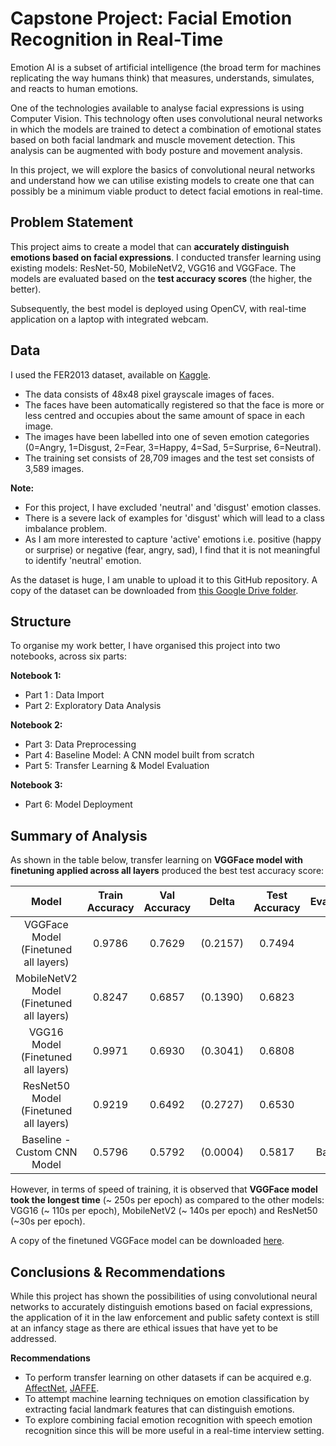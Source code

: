 
# Capstone Project:  Facial Emotion Recognition in Real-Time


Emotion AI is a subset of artificial intelligence (the broad term for machines replicating the way humans think) that measures, understands, simulates, and reacts to human emotions.

One of the technologies available to analyse facial expressions is using Computer Vision. This technology often uses convolutional neural networks in which the models are trained to detect a combination of emotional states based on both facial landmark and muscle movement detection. This analysis can be augmented with body posture and movement analysis.

In this project, we will explore the basics of convolutional neural networks and understand how we can utilise existing models to create one that can possibly be a minimum viable product to detect facial emotions in real-time. 
## Problem Statement


This project aims to create a model that can **accurately distinguish emotions based on facial expressions**.
I conducted transfer learning using existing models: ResNet-50, MobileNetV2, VGG16 and VGGFace. The models are evaluated based on the **test accuracy scores** (the higher, the better).

Subsequently, the best model is deployed using OpenCV, with real-time application on a laptop with integrated webcam. 


## Data

I used the FER2013 dataset, available on [Kaggle](https://www.kaggle.com/datasets/msambare/fer2013).  

* The data consists of 48x48 pixel grayscale images of faces. 
* The faces have been automatically registered so that the face is more or less centred and occupies about the same amount of space in each image.
* The images have been labelled into one of seven emotion categories (0=Angry, 1=Disgust, 2=Fear, 3=Happy, 4=Sad, 5=Surprise, 6=Neutral). 
* The training set consists of 28,709 images and the test set consists of 3,589 images.

**Note:**
* For this project, I have excluded 'neutral' and 'disgust' emotion classes. 
* There is a severe lack of examples for 'disgust' which will lead to  a class imbalance problem.
* As I am more interested to capture 'active' emotions i.e. positive (happy or surprise) or negative (fear, angry, sad), I find that it is not meaningful to identify 'neutral' emotion. 

As the dataset is huge, I am unable to upload it to this GitHub repository. A copy of the dataset can be downloaded from [this Google Drive folder](https://drive.google.com/drive/folders/1uFzQ4Utxr4xkAP813q-IA2becU13OPmr?usp=sharing).
## Structure

To organise my work better, I have organised this project into two notebooks, across six parts: 

**Notebook 1:** 
* Part 1 : Data Import
* Part 2: Exploratory Data Analysis

**Notebook 2:**
* Part 3: Data Preprocessing
* Part 4: Baseline Model: A CNN model built from scratch
* Part 5: Transfer Learning & Model Evaluation

**Notebook 3:**
* Part 6: Model Deployment

## Summary of Analysis

As shown in the table below, transfer learning on **VGGFace model with finetuning applied across all layers** produced the best test accuracy score:

| Model | Train Accuracy | Val Accuracy | Delta | Test Accuracy | Evaluation|
| :-: | :-: | :-: | :-:|:-:|:-:|
| VGGFace Model (Finetuned all layers) |0.9786| 0.7629|(0.2157)| 0.7494| 1st|
| MobileNetV2 Model (Finetuned all layers) |0.8247| 0.6857|(0.1390)| 0.6823| 2nd|
| VGG16 Model (Finetuned all layers) |0.9971| 0.6930|(0.3041)| 0.6808| 3rd|
| ResNet50 Model (Finetuned all layers) |0.9219| 0.6492|(0.2727)| 0.6530| 4th|
| Baseline - Custom CNN Model | 0.5796| 0.5792|(0.0004)| 0.5817| Baseline|

However, in terms of speed of training, it is observed that **VGGFace model took the longest time** (~ 250s per epoch) as compared to the other models: VGG16 (~ 110s per epoch), MobileNetV2 (~ 140s per epoch) and ResNet50 (~30s per epoch). 

A copy of the finetuned VGGFace model can be downloaded [here](https://drive.google.com/file/d/10BI99L0cYWXMW9niWWdqMLHOgzpieIXW/view?usp=sharing).



   

## Conclusions & Recommendations

While this project has shown the possibilities of using convolutional neural networks to accurately distinguish emotions based on facial expressions, 
the application of it in the law enforcement and public safety context is still at an infancy stage as there are ethical issues that have yet to be addressed. 




**Recommendations**

* To perform transfer learning on other datasets if can be acquired e.g. [AffectNet](http://mohammadmahoor.com/affectnet/), [JAFFE](https://zenodo.org/record/3451524).
* To attempt machine learning techniques on emotion classification by extracting facial landmark features that can distinguish emotions. 
* To explore combining facial emotion recognition with speech emotion recognition since this will be more useful in a real-time interview setting. 